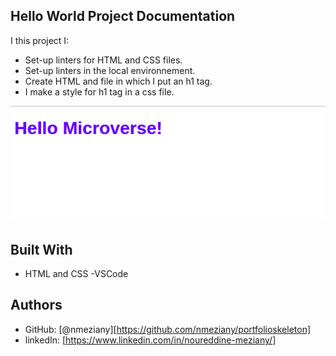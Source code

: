 ## Hello World Project Documentation

I this project I:

- Set-up linters for HTML and CSS files.
- Set-up linters in the local environnement.
- Create HTML and file in which I put an h1 tag.
- I make a style for h1 tag in a css file.
  
![screenshot](./app_screenshot.png)

## Built With

- HTML and CSS
  -VSCode

## Authors

- GitHub: [@nmeziany][https://github.com/nmeziany/portfolioskeleton]
- linkedIn: [https://www.linkedin.com/in/noureddine-meziany/]
